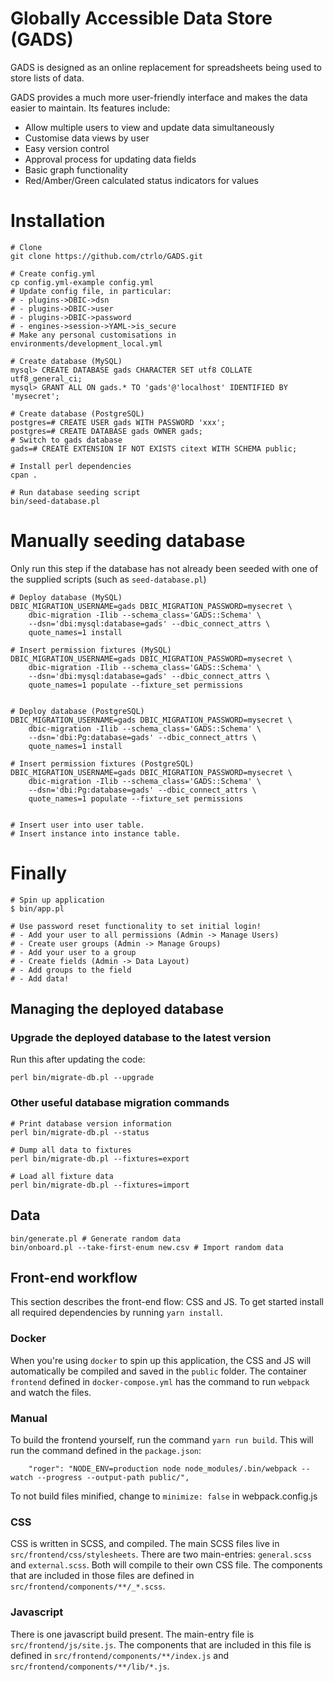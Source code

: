 Globally Accessible Data Store (GADS)
=====================================

GADS is designed as an online replacement for spreadsheets being used to store lists of data.

GADS provides a much more user-friendly interface and makes the data easier to maintain. Its features include:

- Allow multiple users to view and update data simultaneously
- Customise data views by user
- Easy version control
- Approval process for updating data fields
- Basic graph functionality
- Red/Amber/Green calculated status indicators for values

# Installation

```
# Clone
git clone https://github.com/ctrlo/GADS.git

# Create config.yml
cp config.yml-example config.yml
# Update config file, in particular:
# - plugins->DBIC->dsn
# - plugins->DBIC->user
# - plugins->DBIC->password
# - engines->session->YAML->is_secure
# Make any personal customisations in environments/development_local.yml

# Create database (MySQL)
mysql> CREATE DATABASE gads CHARACTER SET utf8 COLLATE utf8_general_ci;
mysql> GRANT ALL ON gads.* TO 'gads'@'localhost' IDENTIFIED BY 'mysecret';

# Create database (PostgreSQL)
postgres=# CREATE USER gads WITH PASSWORD 'xxx';
postgres=# CREATE DATABASE gads OWNER gads;
# Switch to gads database
gads=# CREATE EXTENSION IF NOT EXISTS citext WITH SCHEMA public;

# Install perl dependencies
cpan .

# Run database seeding script
bin/seed-database.pl
```

# Manually seeding database

Only run this step if the database has not already been seeded with one of the
supplied scripts (such as ```seed-database.pl```)

```
# Deploy database (MySQL)
DBIC_MIGRATION_USERNAME=gads DBIC_MIGRATION_PASSWORD=mysecret \
    dbic-migration -Ilib --schema_class='GADS::Schema' \
    --dsn='dbi:mysql:database=gads' --dbic_connect_attrs \
    quote_names=1 install

# Insert permission fixtures (MySQL)
DBIC_MIGRATION_USERNAME=gads DBIC_MIGRATION_PASSWORD=mysecret \
    dbic-migration -Ilib --schema_class='GADS::Schema' \
    --dsn='dbi:mysql:database=gads' --dbic_connect_attrs \
    quote_names=1 populate --fixture_set permissions


# Deploy database (PostgreSQL)
DBIC_MIGRATION_USERNAME=gads DBIC_MIGRATION_PASSWORD=mysecret \
    dbic-migration -Ilib --schema_class='GADS::Schema' \
    --dsn='dbi:Pg:database=gads' --dbic_connect_attrs \
    quote_names=1 install

# Insert permission fixtures (PostgreSQL)
DBIC_MIGRATION_USERNAME=gads DBIC_MIGRATION_PASSWORD=mysecret \
    dbic-migration -Ilib --schema_class='GADS::Schema' \
    --dsn='dbi:Pg:database=gads' --dbic_connect_attrs \
    quote_names=1 populate --fixture_set permissions


# Insert user into user table.
# Insert instance into instance table.
```

# Finally

```
# Spin up application
$ bin/app.pl

# Use password reset functionality to set initial login!
# - Add your user to all permissions (Admin -> Manage Users)
# - Create user groups (Admin -> Manage Groups)
# - Add your user to a group
# - Create fields (Admin -> Data Layout)
# - Add groups to the field
# - Add data!
```

## Managing the deployed database

### Upgrade the deployed database to the latest version

Run this after updating the code:

`perl bin/migrate-db.pl --upgrade`

### Other useful database migration commands

```
# Print database version information
perl bin/migrate-db.pl --status

# Dump all data to fixtures
perl bin/migrate-db.pl --fixtures=export

# Load all fixture data
perl bin/migrate-db.pl --fixtures=import
```

## Data
```
bin/generate.pl # Generate random data
bin/onboard.pl --take-first-enum new.csv # Import random data
```

## Front-end workflow
This section describes the front-end flow: CSS and JS.
To get started install all required dependencies by running `yarn install`.
### Docker
When you're using `docker` to spin up this application, the CSS and JS
will automatically be compiled and saved in the `public` folder.
The container `frontend` defined in `docker-compose.yml` has the command
to run `webpack` and watch the files.

### Manual
To build the frontend yourself, run the command `yarn run build`.
This will run the command defined in the `package.json`:
```
    "roger": "NODE_ENV=production node node_modules/.bin/webpack --watch --progress --output-path public/",
```
To not build files minified, change to ```minimize: false``` in webpack.config.js

### CSS
CSS is written in SCSS, and compiled.
The main SCSS files live in `src/frontend/css/stylesheets`.
There are two main-entries: `general.scss` and `external.scss`.
Both will compile to their own CSS file. The components that
are included in those files are defined in `src/frontend/components/**/_*.scss`.

### Javascript
There is one javascript build present. The main-entry file is `src/frontend/js/site.js`.
The components that are included in this file is defined in `src/frontend/components/**/index.js`
and `src/frontend/components/**/lib/*.js`.
